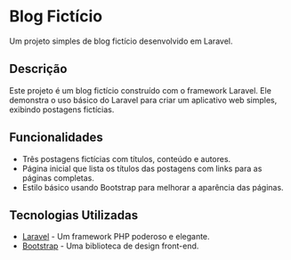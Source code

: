 # Blog Fictício

Um projeto simples de blog fictício desenvolvido em Laravel.

## Descrição

Este projeto é um blog fictício construído com o framework Laravel. Ele demonstra o uso básico do Laravel para criar um aplicativo web simples, exibindo postagens fictícias.

## Funcionalidades

- Três postagens fictícias com títulos, conteúdo e autores.
- Página inicial que lista os títulos das postagens com links para as páginas completas.
- Estilo básico usando Bootstrap para melhorar a aparência das páginas.

## Tecnologias Utilizadas

- [Laravel](https://laravel.com/) - Um framework PHP poderoso e elegante.
- [Bootstrap](https://getbootstrap.com/) - Uma biblioteca de design front-end.




